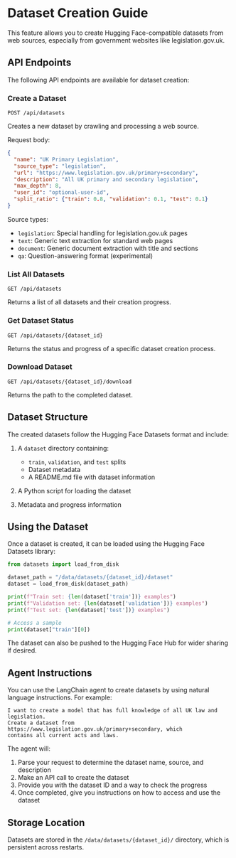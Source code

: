 # Dataset Creation Guide

This feature allows you to create Hugging Face-compatible datasets from web sources, especially from government websites like legislation.gov.uk.

## API Endpoints

The following API endpoints are available for dataset creation:

### Create a Dataset

```
POST /api/datasets
```

Creates a new dataset by crawling and processing a web source.

Request body:
```json
{
  "name": "UK Primary Legislation",
  "source_type": "legislation",
  "url": "https://www.legislation.gov.uk/primary+secondary",
  "description": "All UK primary and secondary legislation",
  "max_depth": 8,
  "user_id": "optional-user-id",
  "split_ratio": {"train": 0.8, "validation": 0.1, "test": 0.1}
}
```

Source types:
- `legislation`: Special handling for legislation.gov.uk pages
- `text`: Generic text extraction for standard web pages
- `document`: Generic document extraction with title and sections
- `qa`: Question-answering format (experimental)

### List All Datasets

```
GET /api/datasets
```

Returns a list of all datasets and their creation progress.

### Get Dataset Status

```
GET /api/datasets/{dataset_id}
```

Returns the status and progress of a specific dataset creation process.

### Download Dataset

```
GET /api/datasets/{dataset_id}/download
```

Returns the path to the completed dataset.

## Dataset Structure

The created datasets follow the Hugging Face Datasets format and include:

1. A `dataset` directory containing:
   - `train`, `validation`, and `test` splits
   - Dataset metadata
   - A README.md file with dataset information

2. A Python script for loading the dataset

3. Metadata and progress information

## Using the Dataset

Once a dataset is created, it can be loaded using the Hugging Face Datasets library:

```python
from datasets import load_from_disk

dataset_path = "/data/datasets/{dataset_id}/dataset"
dataset = load_from_disk(dataset_path)

print(f"Train set: {len(dataset['train'])} examples")
print(f"Validation set: {len(dataset['validation'])} examples")
print(f"Test set: {len(dataset['test'])} examples")

# Access a sample
print(dataset["train"][0])
```

The dataset can also be pushed to the Hugging Face Hub for wider sharing if desired.

## Agent Instructions

You can use the LangChain agent to create datasets by using natural language instructions. For example:

```
I want to create a model that has full knowledge of all UK law and legislation. 
Create a dataset from https://www.legislation.gov.uk/primary+secondary, which 
contains all current acts and laws.
```

The agent will:
1. Parse your request to determine the dataset name, source, and description
2. Make an API call to create the dataset
3. Provide you with the dataset ID and a way to check the progress
4. Once completed, give you instructions on how to access and use the dataset

## Storage Location

Datasets are stored in the `/data/datasets/{dataset_id}/` directory, which is persistent across restarts.